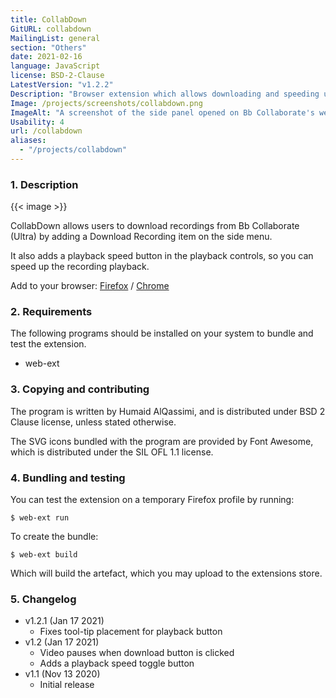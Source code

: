 ```yaml
---
title: CollabDown
GitURL: collabdown
MailingList: general
section: "Others"
date: 2021-02-16
language: JavaScript
license: BSD-2-Clause
LatestVersion: "v1.2.2"
Description: "Browser extension which allows downloading and speeding up Bb Collaborate recordings."
Image: /projects/screenshots/collabdown.png
ImageAlt: "A screenshot of the side panel opened on Bb Collaborate's website, with the download recording list shown as added by CollabDown addon."
Usability: 4
url: /collabdown
aliases:
  - "/projects/collabdown"
---
```


### 1. Description

{{< image >}}

CollabDown allows users to download recordings from Bb Collaborate (Ultra) by
adding a Download Recording item on the side menu.

It also adds a playback speed button in the playback controls, so you can speed
up the recording playback.

Add to your browser:
[Firefox](https://addons.mozilla.org/en-US/firefox/addon/collabdown/) / 
[Chrome](https://chrome.google.com/webstore/detail/collabdown/ffgphkdmeoodlppmdmlonohncngfgnnk)

### 2. Requirements

The following programs should be installed on your system to bundle and test
the extension.

- web-ext

### 3. Copying and contributing

The program is written by Humaid AlQassimi, and is distributed under BSD 2
Clause license, unless stated otherwise.

The SVG icons bundled with the program are provided by Font Awesome, which is
distributed under the SIL OFL 1.1 license.

### 4. Bundling and testing

You can test the extension on a temporary Firefox profile by running:

```
$ web-ext run
```

To create the bundle:

```
$ web-ext build
```

Which will build the artefact, which you may upload to the extensions store.

### 5. Changelog

- v1.2.1 (Jan 17 2021)
	- Fixes tool-tip placement for playback button
- v1.2 (Jan 17 2021)
	- Video pauses when download button is clicked
	- Adds a playback speed toggle button
- v1.1 (Nov 13 2020)
	- Initial release
